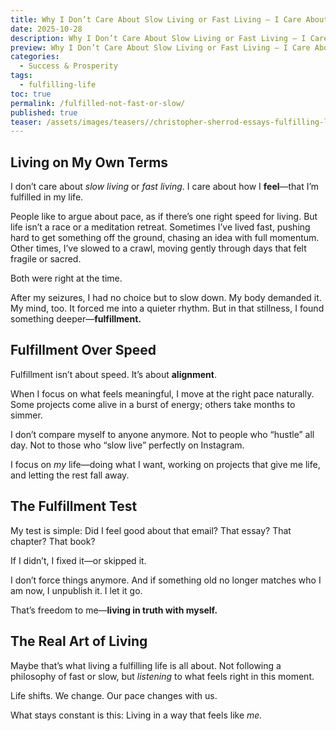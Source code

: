 ```yaml
---
title: Why I Don’t Care About Slow Living or Fast Living — I Care About Feeling Fulfilled
date: 2025-10-28
description: Why I Don’t Care About Slow Living or Fast Living — I Care About Feeling Fulfilled
preview: Why I Don’t Care About Slow Living or Fast Living — I Care About Feeling Fulfilled
categories:
  - Success & Prosperity
tags:
  - fulfilling-life
toc: true
permalink: /fulfilled-not-fast-or-slow/
published: true
teaser: /assets/images/teasers//christopher-sherrod-essays-fulfilling-life-wide.webp
---
```


## Living on My Own Terms

I don’t care about *slow living* or *fast living*.
I care about how I **feel**—that I’m fulfilled in my life.

People like to argue about pace, as if there’s one right speed for living. But life isn’t a race or a meditation retreat. Sometimes I’ve lived fast, pushing hard to get something off the ground, chasing an idea with full momentum. Other times, I’ve slowed to a crawl, moving gently through days that felt fragile or sacred.

Both were right at the time.

After my seizures, I had no choice but to slow down. My body demanded it. My mind, too. It forced me into a quieter rhythm. But in that stillness, I found something deeper—**fulfillment.**

## Fulfillment Over Speed

Fulfillment isn’t about speed.
It’s about **alignment**.

When I focus on what feels meaningful, I move at the right pace naturally. Some projects come alive in a burst of energy; others take months to simmer.

I don’t compare myself to anyone anymore.
Not to people who “hustle” all day.
Not to those who “slow live” perfectly on Instagram.

I focus on *my* life—doing what I want, working on projects that give me life, and letting the rest fall away.

## The Fulfillment Test

My test is simple:
Did I feel good about that email?
That essay?
That chapter?
That book?

If I didn’t, I fixed it—or skipped it.

I don’t force things anymore. And if something old no longer matches who I am now, I unpublish it. I let it go.

That’s freedom to me—**living in truth with myself.**

## The Real Art of Living

Maybe that’s what living a fulfilling life is all about.
Not following a philosophy of fast or slow, but *listening* to what feels right in this moment.

Life shifts. We change. Our pace changes with us.

What stays constant is this:
Living in a way that feels like *me.*
